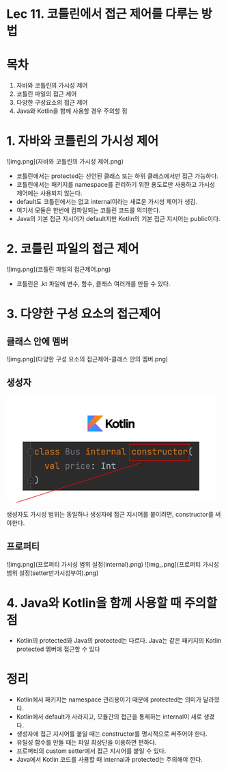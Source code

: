 # Lec 11. 코틀린에서 접근 제어를 다루는 방법

# 목차
1. 자바와 코틀린의 가시성 제어
2. 코틀린 파일의 접근 제어
3. 다양한 구성요소의 접근 제어
4. Java와 Kotlin을 함께 사용할 경우 주의할 점

# 1. 자바와 코틀린의 가시성 제어

![img.png](자바와 코틀린의 가시성 제어.png)

- 코틀린에서는 protected는 선언된 클래스 또는 하위 클래스에서만 접근 가능하다.
- 코틀린에서는 패키지를 namespace를 관리하기 위한 용도로만 사용하고 가시성 제어에는 사용되지 않는다.
- default도 코틀린에서는 없고 internal이라는 새로운 가시성 제어가 생김.
- 여기서 모듈은 한번에 컴파일되는 코틀린 코드를 의미한다.
- Java의 기본 접근 지시어가 default지만 Kotlin의 기본 접근 지시어는 public이다.

# 2. 코틀린 파일의 접근 제어

![img.png](코틀린 파일의 접근제어.png)

- 코틀린은 .kt 파일에 변수, 함수, 클래스 여러개를 만들 수 있다.

# 3. 다양한 구성 요소의 접근제어
## 클래스 안에 멤버
![img.png](다양한 구성 요소의 접근제어-클래스 안의 멤버.png)

## 생성자
![img.png](생성자의접근지시어.png) 

생성자도 가시성 범위는 동일하나 생성자에 접근 지시어를 붙이려면, constructor를 써야한다.

## 프로퍼티

![img.png](프로퍼티 가시성 범위 설정(internal).png)
![img_.png](프로퍼티 가시성 범위 설정(setter만가시성부여).png)

# 4. Java와 Kotlin을 함께 사용할 때 주의할 점
- Kotlin의 protected와 Java의 protected는 다르다. Java는 같은 패키지의 Kotlin protected 멤버에 접근할 수 있다

# 정리
- Kotlin에서 패키지는 namespace 관리용이기 때문에 protected는 의미가 달라졌다.
- Kotlin에서 default가 사라지고, 모듈간의 접근을 통제하는 internal이 새로 생겼다.
- 생성자에 접근 지시어를 붙일 때는 constructor를 명시적으로 써주어야 한다.
- 유틸성 함수를 만들 때는 파일 최상단을 이용하면 편하다.
- 프로퍼티의 custom setter에서 접근 지시어를 붙일 수 있다.
- Java에서 Kotlin 코드를 사용할 때 internal과 protected는 주의해야 한다.
